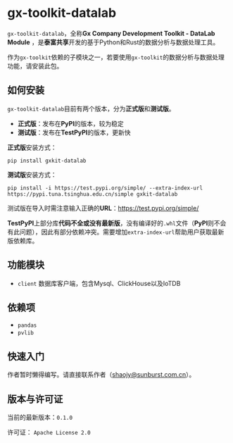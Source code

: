 # gx-toolkit-datalab

`gx-toolkit-datalab`，全称**Gx Company Development Toolkit - DataLab Module** ，是**泰富共享**开发的基于Python和Rust的数据分析与数据处理工具。

作为`gx-toolkit`依赖的子模块之一，若要使用`gx-toolkit`的数据分析与数据处理功能，请安装此包。

## 如何安装

`gx-toolkit-datalab`目前有两个版本，分为**正式版**和**测试版**。

- **正式版**：发布在**PyPI**的版本，较为稳定
- **测试版**：发布在**TestPyPI**的版本，更新快

**正式版**安装方式：

```
pip install gxkit-datalab
```

**测试版**安装方式：

```
pip install -i https://test.pypi.org/simple/ --extra-index-url https://pypi.tuna.tsinghua.edu.cn/simple gxkit-datalab
```

测试版在导入时需注意输入正确的**URL**：https://test.pypi.org/simple/

**TestPyPI**上部分库**代码不全或没有最新版**，没有编译好的`.whl`文件（**PyPI**则不会有此问题），因此有部分依赖冲突。需要增加`extra-index-url`帮助用户获取最新版依赖库。

## 功能模块

- `client` 数据库客户端，包含Mysql、ClickHouse以及IoTDB

## 依赖项

- `pandas` 
- `pvlib`

## 快速入门

作者暂时懒得编写。请直接联系作者（shaojy@sunburst.com.cn）。

## 版本与许可证

当前的最新版本：`0.1.0`

许可证： `Apache License 2.0` 